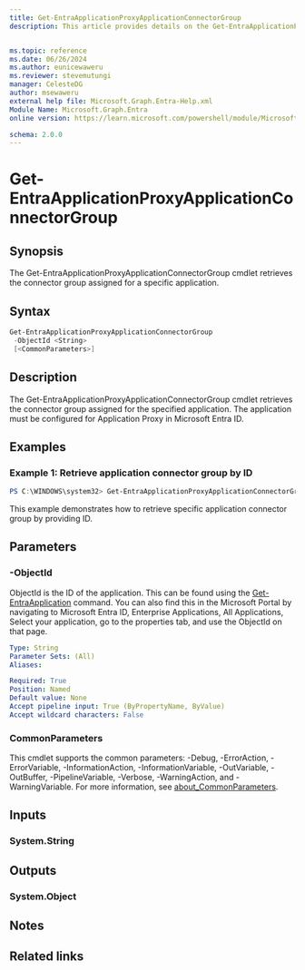 ```yaml
---
title: Get-EntraApplicationProxyApplicationConnectorGroup
description: This article provides details on the Get-EntraApplicationProxyApplicationConnectorGroup command.


ms.topic: reference
ms.date: 06/26/2024
ms.author: eunicewaweru
ms.reviewer: stevemutungi
manager: CelesteDG
author: msewaweru
external help file: Microsoft.Graph.Entra-Help.xml
Module Name: Microsoft.Graph.Entra
online version: https://learn.microsoft.com/powershell/module/Microsoft.Graph.Entra/Get-EntraApplicationProxyApplicationConnectorGroup

schema: 2.0.0
---
```


# Get-EntraApplicationProxyApplicationConnectorGroup

## Synopsis
The Get-EntraApplicationProxyApplicationConnectorGroup cmdlet retrieves the connector group assigned for a specific application.

## Syntax

```powershell
Get-EntraApplicationProxyApplicationConnectorGroup 
 -ObjectId <String> 
 [<CommonParameters>]
```

## Description
The Get-EntraApplicationProxyApplicationConnectorGroup cmdlet retrieves the connector group assigned for the specified application.
The application must be configured for Application Proxy in Microsoft Entra ID.

## Examples

### Example 1: Retrieve application connector group by ID

```powershell
PS C:\WINDOWS\system32> Get-EntraApplicationProxyApplicationConnectorGroup -ObjectId "8d6c6684-6f8c-42e2-8914-32ed2adf9ccf"
```

This example demonstrates how to retrieve specific application connector group by providing ID.

## Parameters

### -ObjectId
ObjectId is the ID of the application.
This can be found using the [Get-EntraApplication](Get-EntraApplication.md) command.
You can also find this in the Microsoft Portal by navigating to Microsoft Entra ID, Enterprise Applications, All Applications, Select your application, go to the properties tab, and use the ObjectId on that page.

```yaml
Type: String
Parameter Sets: (All)
Aliases:

Required: True
Position: Named
Default value: None
Accept pipeline input: True (ByPropertyName, ByValue)
Accept wildcard characters: False
```

### CommonParameters
This cmdlet supports the common parameters: -Debug, -ErrorAction, -ErrorVariable, -InformationAction, -InformationVariable, -OutVariable, -OutBuffer, -PipelineVariable, -Verbose, -WarningAction, and -WarningVariable. For more information, see [about_CommonParameters](https://go.microsoft.com/fwlink/?LinkID=113216).


## Inputs

### System.String
## Outputs

### System.Object
## Notes

## Related links
